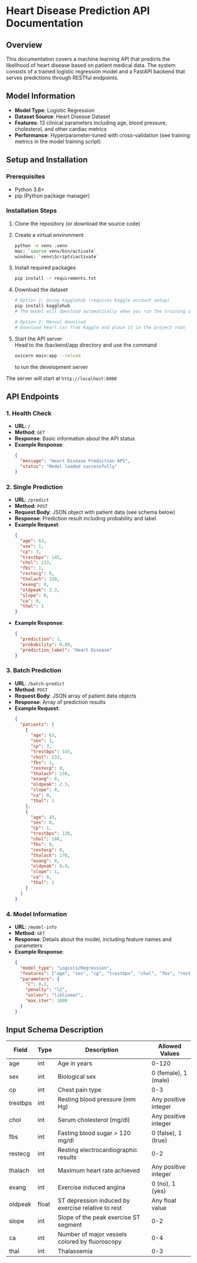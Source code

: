 # Heart Disease Prediction API Documentation

## Overview

This documentation covers a machine learning API that predicts the likelihood of heart disease based on patient medical data. The system consists of a trained logistic regression model and a FastAPI backend that serves predictions through RESTful endpoints.

## Model Information

- **Model Type**: Logistic Regression
- **Dataset Source**: Heart Disease Dataset
- **Features**: 13 clinical parameters including age, blood pressure, cholesterol, and other cardiac metrics
- **Performance**: Hyperparameter-tuned with cross-validation (see training metrics in the model training script)

## Setup and Installation

### Prerequisites

- Python 3.8+
- pip (Python package manager)

### Installation Steps

1. Clone the repository (or download the source code)

2. Create a virtual environment
   ```bash
   python -m venv .venv
   mac: `source venv/bin/activate`  
   windows: `venv\Scripts\activate`
   ```

3. Install required packages
   ```bash
   pip install -r requirements.txt
   ```

4. Download the dataset
   ```bash
   # Option 1: Using kagglehub (requires Kaggle account setup)
   pip install kagglehub
   # The model will download automatically when you run the training script
   
   # Option 2: Manual download
   # Download heart.csv from Kaggle and place it in the project root
   ```

5. Start the API server  
   Head to the /backend/app directory and use the command
   ```bash
   uvicorn main:app --reload
   ```
   to run the development server

The server will start at `http://localhost:8000`

## API Endpoints

### 1. Health Check
- **URL**: `/`
- **Method**: `GET`
- **Response**: Basic information about the API status
- **Example Response**:
  ```json
  {
    "message": "Heart Disease Prediction API",
    "status": "Model loaded successfully"
  }
  ```

### 2. Single Prediction
- **URL**: `/predict`
- **Method**: `POST`
- **Request Body**: JSON object with patient data (see schema below)
- **Response**: Prediction result including probability and label
- **Example Request**:
  ```json
  {
    "age": 63,
    "sex": 1,
    "cp": 3,
    "trestbps": 145,
    "chol": 233,
    "fbs": 1,
    "restecg": 0,
    "thalach": 150,
    "exang": 0,
    "oldpeak": 2.3,
    "slope": 0,
    "ca": 0,
    "thal": 1
  }
  ```
- **Example Response**:
  ```json
  {
    "prediction": 1,
    "probability": 0.89,
    "prediction_label": "Heart Disease"
  }
  ```

### 3. Batch Prediction
- **URL**: `/batch-predict`
- **Method**: `POST`
- **Request Body**: JSON array of patient data objects
- **Response**: Array of prediction results
- **Example Request**:
  ```json
  {
    "patients": [
      {
        "age": 63,
        "sex": 1,
        "cp": 3,
        "trestbps": 145,
        "chol": 233,
        "fbs": 1,
        "restecg": 0,
        "thalach": 150,
        "exang": 0,
        "oldpeak": 2.3,
        "slope": 0,
        "ca": 0,
        "thal": 1
      },
      {
        "age": 45,
        "sex": 0,
        "cp": 1,
        "trestbps": 130,
        "chol": 180,
        "fbs": 0,
        "restecg": 0,
        "thalach": 170,
        "exang": 0,
        "oldpeak": 0.0,
        "slope": 1,
        "ca": 0,
        "thal": 2
      }
    ]
  }
  ```

### 4. Model Information
- **URL**: `/model-info`
- **Method**: `GET`
- **Response**: Details about the model, including feature names and parameters
- **Example Response**:
  ```json
  {
    "model_type": "LogisticRegression",
    "features": ["age", "sex", "cp", "trestbps", "chol", "fbs", "restecg", "thalach", "exang", "oldpeak", "slope", "ca", "thal"],
    "parameters": {
      "C": 0.1,
      "penalty": "l2",
      "solver": "liblinear",
      "max_iter": 1000
    }
  }
  ```

## Input Schema Description

| Field     | Type  | Description                                              | Allowed Values          |
|-----------|-------|----------------------------------------------------------|-------------------------|
| age       | int   | Age in years                                             | 0-120                   |
| sex       | int   | Biological sex                                           | 0 (female), 1 (male)    |
| cp        | int   | Chest pain type                                          | 0-3                     |
| trestbps  | int   | Resting blood pressure (mm Hg)                           | Any positive integer    |
| chol      | int   | Serum cholesterol (mg/dl)                                | Any positive integer    |
| fbs       | int   | Fasting blood sugar > 120 mg/dl                          | 0 (false), 1 (true)     |
| restecg   | int   | Resting electrocardiographic results                     | 0-2                     |
| thalach   | int   | Maximum heart rate achieved                              | Any positive integer    |
| exang     | int   | Exercise induced angina                                  | 0 (no), 1 (yes)         |
| oldpeak   | float | ST depression induced by exercise relative to rest       | Any float value         |
| slope     | int   | Slope of the peak exercise ST segment                    | 0-2                     |
| ca        | int   | Number of major vessels colored by fluoroscopy           | 0-4                     |
| thal      | int   | Thalassemia                                              | 0-3                     |

